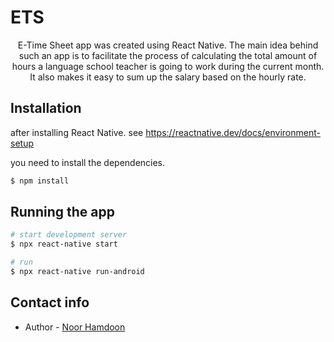 # ETS
<p align="center">
 E-Time Sheet app was created using React Native. The main idea behind such an app is to facilitate the process of calculating the total
  amount of hours a language school teacher is going to work during the current month. It also makes it easy to sum up the salary based on the hourly rate.  
</p>


## Installation

after installing React Native. see <a href='https://reactnative.dev/docs/environment-setup'/>https://reactnative.dev/docs/environment-setup</a>

you need to install the dependencies.
```bash
$ npm install
```

## Running the app

```bash
# start development server
$ npx react-native start

# run
$ npx react-native run-android
```

## Contact info

- Author - [Noor Hamdoon](mail:nurhamdon@gmail.com)
